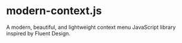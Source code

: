 # modern-context.js
A modern, beautiful, and lightweight context menu JavaScript library inspired by Fluent Design.
